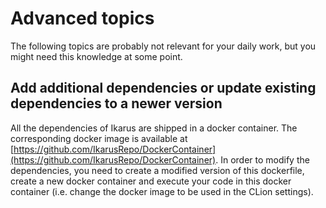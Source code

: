 # Advanced topics
The following topics are probably not relevant for your daily work, but you might need this knowledge at some point.

## Add additional dependencies or update existing dependencies to a newer version
All the dependencies of Ikarus are shipped in a docker container. The corresponding docker image is available at 
[https://github.com/IkarusRepo/DockerContainer](https://github.com/IkarusRepo/DockerContainer).
In order to modify the dependencies, you need to create a modified version of this dockerfile, create a new docker container
and execute your code in this docker container (i.e. change the docker image to be used in the CLion settings).